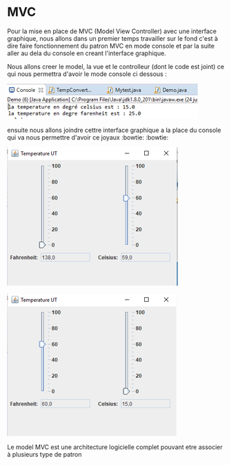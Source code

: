 # MVC
Pour la mise en place de MVC (Model View Controller) avec une interface graphique, nous allons dans un premier temps travailler sur le fond c'est à dire faire fonctionnement du patron MVC en mode console et par la suite aller au dela du console en creant l'interface graphique.

Nous allons creer le model, la vue et le controlleur (dont le code est joint) ce qui nous permettra d'avoir le mode console ci dessous :

![GraphiqueImg](https://github.com/Kabore-Donatien-Gueswende/Patron_MVC/blob/master/img/Console.PNG)

ensuite nous allons joindre cettre interface graphique a la place du console qui va nous permettre d'avoir ce joyaux :bowtie: :bowtie:



![GraphiqueImg](https://github.com/Kabore-Donatien-Gueswende/Patron_MVC/blob/master/img/Celsius.PNG)







![GraphiqueImg](https://github.com/Kabore-Donatien-Gueswende/Patron_MVC/blob/master/img/Farent.PNG)






Le model MVC est une architecture logicielle complet pouvant etre associer à plusieurs type de patron
